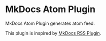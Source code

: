 # MkDocs Atom Plugin

MkDocs Atom Plugin generates atom feed.

This plugin is inspired by [MkDocs RSS Plugin](https://github.com/Guts/mkdocs-rss-plugin/).
